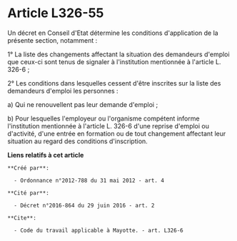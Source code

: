 # Article L326-55

Un décret en Conseil d'Etat détermine les conditions d'application de la présente section, notamment : 

1° La liste des changements affectant la situation des demandeurs d'emploi que ceux-ci sont tenus de signaler à l'institution
mentionnée à l'article L. 326-6 ; 

2° Les conditions dans lesquelles cessent d'être inscrites sur la liste des demandeurs d'emploi les personnes : 

a) Qui ne renouvellent pas leur demande d'emploi ; 

b) Pour lesquelles l'employeur ou l'organisme compétent informe l'institution mentionnée à l'article L. 326-6 d'une reprise
d'emploi ou d'activité, d'une entrée en formation ou de tout changement affectant leur situation au regard des conditions
d'inscription.

**Liens relatifs à cet article**

	**Créé par**:

	  - Ordonnance n°2012-788 du 31 mai 2012 - art. 4

	**Cité par**:

	  - Décret n°2016-864 du 29 juin 2016 - art. 2

	**Cite**:

	  - Code du travail applicable à Mayotte. - art. L326-6
